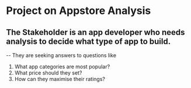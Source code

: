 # Project on Appstore Analysis 

## The Stakeholder is an app developer who needs analysis to decide what type of app to build. 

-- They are seeking answers to questions like 

1.  What app categories are most popular?
2.  What price should they set?
3.  How can they maximise their ratings?
